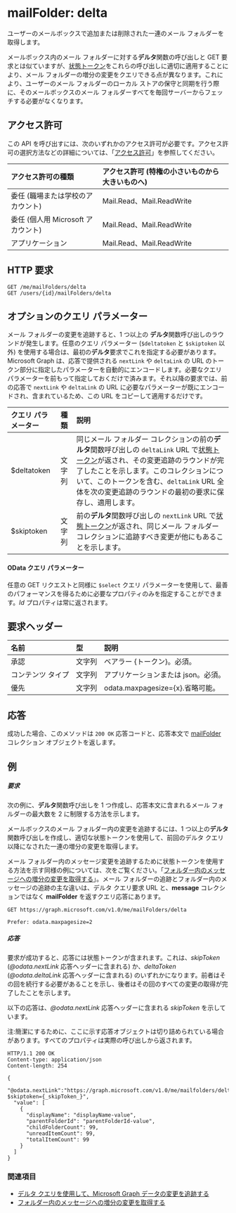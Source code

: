 # <a name="mailfolder-delta"></a>mailFolder: delta

ユーザーのメールボックスで追加または削除された一連のメール フォルダーを取得します。

メールボックス内のメール フォルダーに対する**デルタ**関数の呼び出しと GET 要求とは似ていますが、[状態トークン](../../../concepts/delta_query_overview.md)をこれらの呼び出しに適切に適用することにより、メール フォルダーの増分の変更をクエリできる点が異なります。これにより、ユーザーのメール フォルダーのローカル ストアの保守と同期を行う際に、そのメールボックスのメール フォルダーすべてを毎回サーバーからフェッチする必要がなくなります。

## <a name="permissions"></a>アクセス許可
この API を呼び出すには、次のいずれかのアクセス許可が必要です。アクセス許可の選択方法などの詳細については、「[アクセス許可](../../../concepts/permissions_reference.md)」を参照してください。


|アクセス許可の種類      | アクセス許可 (特権の小さいものから大きいものへ)              |
|:--------------------|:---------------------------------------------------------|
|委任 (職場または学校のアカウント) | Mail.Read、Mail.ReadWrite    |
|委任 (個人用 Microsoft アカウント) | Mail.Read、Mail.ReadWrite    |
|アプリケーション | Mail.Read、Mail.ReadWrite |

## <a name="http-request"></a>HTTP 要求
<!-- { "blockType": "ignored" } -->
```http
GET /me/mailFolders/delta
GET /users/{id}/mailFolders/delta
```

## <a name="optional-query-parameters"></a>オプションのクエリ パラメーター

メール フォルダーの変更を追跡すると、1 つ以上の **デルタ**関数呼び出しのラウンドが発生します。任意のクエリ パラメーター (`$deltatoken` と `$skiptoken` 以外) を使用する場合は、最初の**デルタ**要求でこれを指定する必要があります。Microsoft Graph は、応答で提供される `nextLink` や `deltaLink` の URL のトークン部分に指定したパラメーターを自動的にエンコードします。必要なクエリ パラメーターを前もって指定しておくだけで済みます。それ以降の要求では、前の応答で `nextLink` や `deltaLink` の URL に必要なパラメーターが既にエンコードされ、含まれているため、この URL をコピーして適用するだけです。

| クエリ パラメーター      | 種類   |説明|
|:---------------|:--------|:----------|
| $deltatoken | 文字列 | 同じメール フォルダー コレクションの前の**デルタ**関数呼び出しの `deltaLink` URL で[状態トークン](../../../concepts/delta_query_overview.md)が返され、その変更追跡のラウンドが完了したことを示します。このコレクションについて、このトークンを含む、`deltaLink` URL 全体を次の変更追跡のラウンドの最初の要求に保存し、適用します。|
| $skiptoken | 文字列 | 前の**デルタ**関数呼び出しの `nextLink` URL で[状態トークン](../../../concepts/delta_query_overview.md)が返され、同じメール フォルダー コレクションに追跡すべき変更が他にもあることを示します。 |

#### <a name="odata-query-parameters"></a>OData クエリ パラメーター

任意の GET リクエストと同様に `$select` クエリ パラメーターを使用して、最善のパフォーマンスを得るために必要なプロパティのみを指定することができます。_Id_ プロパティは常に返されます。 

## <a name="request-headers"></a>要求ヘッダー
| 名前       | 型 | 説明 |
|:---------------|:----------|:----------|
| 承認  | 文字列  | ベアラー {トークン}。必須。 |
| コンテンツ タイプ  | 文字列  | アプリケーションまたは json。必須。 |
| 優先 | 文字列  | odata.maxpagesize={x}.省略可能。 |

## <a name="response"></a>応答

成功した場合、このメソッドは `200 OK` 応答コードと、応答本文で [mailFolder](../resources/mailfolder.md) コレクション オブジェクトを返します。

## <a name="example"></a>例
##### <a name="request"></a>要求
次の例に、**デルタ**関数呼び出しを 1 つ作成し、応答本文に含まれるメール フォルダーの最大数を 2 に制限する方法を示します。

メールボックスのメール フォルダー内の変更を追跡するには、1 つ以上の**デルタ**関数呼び出しを作成し、適切な状態トークンを使用して、前回のデルタ クエリ以降になされた一連の増分の変更を取得します。 

メール フォルダー内のメッセージ変更を追跡するために状態トークンを使用する方法を示す同様の例については、次をご覧ください。「[フォルダー内のメッセージへの増分の変更を取得する](../../../concepts/delta_query_messages.md)」。メール フォルダーの追跡とフォルダー内のメッセージの追跡の主な違いは、デルタ クエリ要求 URL と、**message** コレクションではなく **mailFolder** を返すクエリ応答にあります。

<!-- {
  "blockType": "request",
  "name": "mailfolder_delta"
}-->
```http
GET https://graph.microsoft.com/v1.0/me/mailFolders/delta

Prefer: odata.maxpagesize=2
```

##### <a name="response"></a>応答

要求が成功すると、応答には状態トークンが含まれます。これは、_skipToken_  
(_@odata.nextLink_ 応答ヘッダーに含まれる) か、_deltaToken_ (_@odata.deltaLink_ 応答ヘッダーに含まれる) のいずれかになります。前者はその回を続行する必要があることを示し、後者はその回のすべての変更の取得が完了したことを示します。

以下の応答は、_@odata.nextLink_ 応答ヘッダーに含まれる _skipToken_ を示しています。

注:簡潔にするために、ここに示す応答オブジェクトは切り詰められている場合があります。すべてのプロパティは実際の呼び出しから返されます。
<!-- {
  "blockType": "response",
  "truncated": true,
  "@odata.type": "microsoft.graph.mailFolder",
  "isCollection": true
} -->
```http
HTTP/1.1 200 OK
Content-type: application/json
Content-length: 254

{
  "@odata.nextLink":"https://graph.microsoft.com/v1.0/me/mailfolders/delta?$skiptoken={_skipToken_}",
  "value": [
    {
      "displayName": "displayName-value",
      "parentFolderId": "parentFolderId-value",
      "childFolderCount": 99,
      "unreadItemCount": 99,
      "totalItemCount": 99
    }
  ]
}
```

### <a name="see-also"></a>関連項目

- [デルタ クエリを使用して、Microsoft Graph データの変更を追跡する](../../../concepts/delta_query_overview.md)
- [フォルダー内のメッセージへの増分の変更を取得する](../../../concepts/delta_query_messages.md)

<!-- uuid: 8fcb5dbc-d5aa-4681-8e31-b001d5168d79
2015-10-25 14:57:30 UTC -->
<!-- {
  "type": "#page.annotation",
  "description": "mailFolder: delta",
  "keywords": "",
  "section": "documentation",
  "tocPath": ""
}-->
